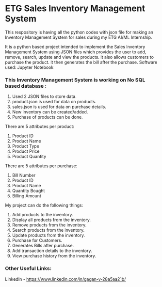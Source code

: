 # ETG Sales Inventory Management System
This respository is having all the python codes with json file for making an Inventory Management System for sales during my ETG AI/ML Internship.

It is a python based project intended to implement the Sales Inventory Management System using JSON files which provides the user to add, remove, search, update and view the products. It also allows customers to purchase the product. It then generates the bill after the purchase.
 Software used: Jupyter Notebook

### This Inventory Management System is working on No SQL based database :
1. Used 2 JSON files to store data.
2. product.json is used for data on products.
3. sales.json is used for data on purchase details.
4. New inventory can be created/added.
5. Purchase of products can be done.

There are 5 attributes per product:
1. Product ID
2. Product Name
3. Product Type
4. Product Price
5. Product Quantity

There are 5 attributes per purchase:
1. Bill Number
2. Product ID
3. Product Name
4. Quantity Bought
5. Billing Amount

My project can do the following things:
1. Add products to the inventory.
2. Display all products from the inventory.
3. Remove products from the inventory.
4. Search products from the inventory.
5. Update products from the inventory.
6. Purchase for Customers.
7. Generates Bills after purchase.
8. Add transaction details to the inventory.
9. View purchase history from the inventory.

### Other Useful Links:
LinkedIn - https://www.linkedin.com/in/gagan-v-28a5aa21b/
